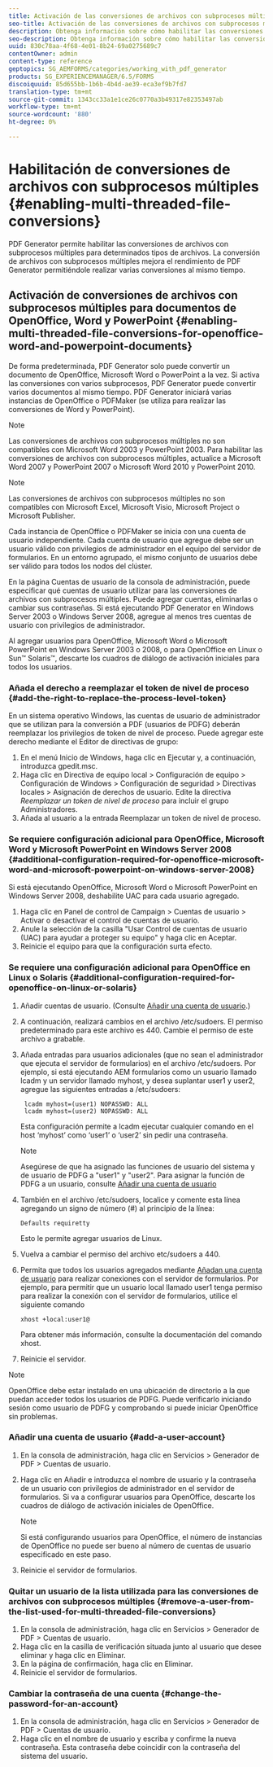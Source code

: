 ```yaml
---
title: Activación de las conversiones de archivos con subprocesos múltiples
seo-title: Activación de las conversiones de archivos con subprocesos múltiples
description: Obtenga información sobre cómo habilitar las conversiones de archivos con subprocesos múltiples.
seo-description: Obtenga información sobre cómo habilitar las conversiones de archivos con subprocesos múltiples.
uuid: 830c78aa-4f68-4e01-8b24-69a0275689c7
contentOwner: admin
content-type: reference
geptopics: SG_AEMFORMS/categories/working_with_pdf_generator
products: SG_EXPERIENCEMANAGER/6.5/FORMS
discoiquuid: 85d655bb-1b6b-4b4d-ae39-eca3ef9b7fd7
translation-type: tm+mt
source-git-commit: 1343cc33a1e1ce26c0770a3b49317e82353497ab
workflow-type: tm+mt
source-wordcount: '880'
ht-degree: 0%

---
```



# Habilitación de conversiones de archivos con subprocesos múltiples {#enabling-multi-threaded-file-conversions}

PDF Generator permite habilitar las conversiones de archivos con subprocesos múltiples para determinados tipos de archivos. La conversión de archivos con subprocesos múltiples mejora el rendimiento de PDF Generator permitiéndole realizar varias conversiones al mismo tiempo.

## Activación de conversiones de archivos con subprocesos múltiples para documentos de OpenOffice, Word y PowerPoint {#enabling-multi-threaded-file-conversions-for-openoffice-word-and-powerpoint-documents}

De forma predeterminada, PDF Generator solo puede convertir un documento de OpenOffice, Microsoft Word o PowerPoint a la vez. Si activa las conversiones con varios subprocesos, PDF Generator puede convertir varios documentos al mismo tiempo. PDF Generator iniciará varias instancias de OpenOffice o PDFMaker (se utiliza para realizar las conversiones de Word y PowerPoint).

>[!NOTE]
>
>Las conversiones de archivos con subprocesos múltiples no son compatibles con Microsoft Word 2003 y PowerPoint 2003. Para habilitar las conversiones de archivos con subprocesos múltiples, actualice a Microsoft Word 2007 y PowerPoint 2007 o Microsoft Word 2010 y PowerPoint 2010.

>[!NOTE]
>
>Las conversiones de archivos con subprocesos múltiples no son compatibles con Microsoft Excel, Microsoft Visio, Microsoft Project o Microsoft Publisher.

Cada instancia de OpenOffice o PDFMaker se inicia con una cuenta de usuario independiente. Cada cuenta de usuario que agregue debe ser un usuario válido con privilegios de administrador en el equipo del servidor de formularios. En un entorno agrupado, el mismo conjunto de usuarios debe ser válido para todos los nodos del clúster.

En la página Cuentas de usuario de la consola de administración, puede especificar qué cuentas de usuario utilizar para las conversiones de archivos con subprocesos múltiples. Puede agregar cuentas, eliminarlas o cambiar sus contraseñas. Si está ejecutando PDF Generator en Windows Server 2003 o Windows Server 2008, agregue al menos tres cuentas de usuario con privilegios de administrador.

Al agregar usuarios para OpenOffice, Microsoft Word o Microsoft PowerPoint en Windows Server 2003 o 2008, o para OpenOffice en Linux o Sun™ Solaris™, descarte los cuadros de diálogo de activación iniciales para todos los usuarios.

### Añada el derecho a reemplazar el token de nivel de proceso {#add-the-right-to-replace-the-process-level-token}

En un sistema operativo Windows, las cuentas de usuario de administrador que se utilizan para la conversión a PDF (usuarios de PDFG) deberán reemplazar los privilegios de token de nivel de proceso. Puede agregar este derecho mediante el Editor de directivas de grupo:

1. En el menú Inicio de Windows, haga clic en Ejecutar y, a continuación, introduzca gpedit.msc.
1. Haga clic en Directiva de equipo local > Configuración de equipo > Configuración de Windows > Configuración de seguridad > Directivas locales > Asignación de derechos de usuario. Edite la directiva *Reemplazar un token de nivel de proceso* para incluir el grupo Administradores.
1. Añada al usuario a la entrada Reemplazar un token de nivel de proceso.

### Se requiere configuración adicional para OpenOffice, Microsoft Word y Microsoft PowerPoint en Windows Server 2008 {#additional-configuration-required-for-openoffice-microsoft-word-and-microsoft-powerpoint-on-windows-server-2008}

Si está ejecutando OpenOffice, Microsoft Word o Microsoft PowerPoint en Windows Server 2008, deshabilite UAC para cada usuario agregado.

1. Haga clic en Panel de control de Campaign > Cuentas de usuario > Activar o desactivar el control de cuentas de usuario.
1. Anule la selección de la casilla &quot;Usar Control de cuentas de usuario (UAC) para ayudar a proteger su equipo&quot; y haga clic en Aceptar.
1. Reinicie el equipo para que la configuración surta efecto.

### Se requiere una configuración adicional para OpenOffice en Linux o Solaris {#additional-configuration-required-for-openoffice-on-linux-or-solaris}

1. Añadir cuentas de usuario. (Consulte [Añadir una cuenta de usuario](enabling-multi-threaded-file-conversions.md#add-a-user-account).)
1. A continuación, realizará cambios en el archivo /etc/sudoers. El permiso predeterminado para este archivo es 440. Cambie el permiso de este archivo a grabable.
1. Añada entradas para usuarios adicionales (que no sean el administrador que ejecuta el servidor de formularios) en el archivo /etc/sudoers. Por ejemplo, si está ejecutando AEM formularios como un usuario llamado lcadm y un servidor llamado myhost, y desea suplantar user1 y user2, agregue las siguientes entradas a /etc/sudoers:

   ```shell
    lcadm myhost=(user1) NOPASSWD: ALL
    lcadm myhost=(user2) NOPASSWD: ALL
   ```

   Esta configuración permite a lcadm ejecutar cualquier comando en el host ‘myhost’ como ‘user1’ o ‘user2’ sin pedir una contraseña.

   >[!NOTE]
   >
   >Asegúrese de que ha asignado las funciones de usuario del sistema y de usuario de PDFG a &quot;user1&quot; y &quot;user2&quot;. Para asignar la función de PDFG a un usuario, consulte [Añadir una cuenta de usuario](enabling-multi-threaded-file-conversions.md#add-a-user-account)

1. También en el archivo /etc/sudoers, localice y comente esta línea agregando un signo de número (#) al principio de la línea:

   ```shell
   Defaults requiretty
   ```

   Esto le permite agregar usuarios de Linux.

1. Vuelva a cambiar el permiso del archivo etc/sudoers a 440.
1. Permita que todos los usuarios agregados mediante [Añadan una cuenta de usuario](enabling-multi-threaded-file-conversions.md#add-a-user-account) para realizar conexiones con el servidor de formularios. Por ejemplo, para permitir que un usuario local llamado user1 tenga permiso para realizar la conexión con el servidor de formularios, utilice el siguiente comando

   `xhost +local:user1@`

   Para obtener más información, consulte la documentación del comando xhost.

1. Reinicie el servidor.

>[!NOTE]
>
>OpenOffice debe estar instalado en una ubicación de directorio a la que puedan acceder todos los usuarios de PDFG. Puede verificarlo iniciando sesión como usuario de PDFG y comprobando si puede iniciar OpenOffice sin problemas.

### Añadir una cuenta de usuario {#add-a-user-account}

1. En la consola de administración, haga clic en Servicios > Generador de PDF > Cuentas de usuario.
1. Haga clic en Añadir e introduzca el nombre de usuario y la contraseña de un usuario con privilegios de administrador en el servidor de formularios. Si va a configurar usuarios para OpenOffice, descarte los cuadros de diálogo de activación iniciales de OpenOffice.

   >[!NOTE]
   >
   >Si está configurando usuarios para OpenOffice, el número de instancias de OpenOffice no puede ser bueno al número de cuentas de usuario especificado en este paso.

1. Reinicie el servidor de formularios.

### Quitar un usuario de la lista utilizada para las conversiones de archivos con subprocesos múltiples {#remove-a-user-from-the-list-used-for-multi-threaded-file-conversions}

1. En la consola de administración, haga clic en Servicios > Generador de PDF > Cuentas de usuario.
1. Haga clic en la casilla de verificación situada junto al usuario que desee eliminar y haga clic en Eliminar.
1. En la página de confirmación, haga clic en Eliminar.
1. Reinicie el servidor de formularios.

### Cambiar la contraseña de una cuenta {#change-the-password-for-an-account}

1. En la consola de administración, haga clic en Servicios > Generador de PDF > Cuentas de usuario.
1. Haga clic en el nombre de usuario y escriba y confirme la nueva contraseña. Esta contraseña debe coincidir con la contraseña del sistema del usuario.

